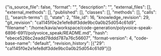 {"is_source_file": false, "format": "", "description": "", "external_files": [], "external_methods": [], "published": [], "classes": [], "methods": [], "calls": [], "search-terms": [], "state": 2, "file_id": 16, "knowledge_revision": 29, "git_revision": "ca1145f0e2e1efe8df3dde9bc0a0b25d054c61d9", "filename": "/home/kavia/workspace/code-generation/polyvoice-speak-6896-6911/polyvoice_speak/README.md", "hash": "ebece526bc2eadd78ddd787a76c56607", "format-version": 4, "code-base-name": "default", "revision_history": [{"29": "ca1145f0e2e1efe8df3dde9bc0a0b25d054c61d9"}]}